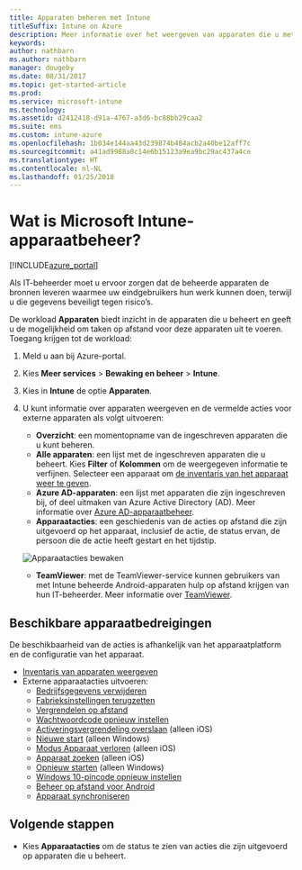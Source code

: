 ```yaml
---
title: Apparaten beheren met Intune
titleSuffix: Intune on Azure
description: Meer informatie over het weergeven van apparaten die u met Intune beheert en de verschillende bewerkingen die u op deze apparaten kunt uitvoeren.
keywords: 
author: nathbarn
ms.author: nathbarn
manager: dougeby
ms.date: 08/31/2017
ms.topic: get-started-article
ms.prod: 
ms.service: microsoft-intune
ms.technology: 
ms.assetid: d2412418-d91a-4767-a3d6-bc88bb29caa2
ms.suite: ems
ms.custom: intune-azure
ms.openlocfilehash: 1b034e144aa43d239874b484acb2a40be12aff7c
ms.sourcegitcommit: a41ad9988a8c14e6b15123a9ea9bc29ac437a4ce
ms.translationtype: HT
ms.contentlocale: nl-NL
ms.lasthandoff: 01/25/2018
---
```

# <a name="what-is-microsoft-intune-device-management"></a>Wat is Microsoft Intune-apparaatbeheer?


[!INCLUDE[azure_portal](./includes/azure_portal.md)]

Als IT-beheerder moet u ervoor zorgen dat de beheerde apparaten de bronnen leveren waarmee uw eindgebruikers hun werk kunnen doen, terwijl u die gegevens beveiligt tegen risico’s.

De workload **Apparaten** biedt inzicht in de apparaten die u beheert en geeft u de mogelijkheid om taken op afstand voor deze apparaten uit te voeren. Toegang krijgen tot de workload:

1. Meld u aan bij Azure-portal.
2. Kies **Meer services** > **Bewaking en beheer** > **Intune**.
3. Kies in **Intune** de optie **Apparaten**.
4. U kunt informatie over apparaten weergeven en de vermelde acties voor externe apparaten als volgt uitvoeren:
    - **Overzicht**: een momentopname van de ingeschreven apparaten die u kunt beheren.
    - **Alle apparaten**: een lijst met de ingeschreven apparaten die u beheert. Kies **Filter** of **Kolommen** om de weergegeven informatie te verfijnen. Selecteer een apparaat om [de inventaris van het apparaat weer te geven](device-inventory.md).
    - **Azure AD-apparaten**: een lijst met apparaten die zijn ingeschreven bij, of deel uitmaken van Azure Active Directory (AD). Meer informatie over [Azure AD-apparaatbeheer](https://docs.microsoft.com/azure/active-directory/device-management-introduction).
    - **Apparaatacties**: een geschiedenis van de acties op afstand die zijn uitgevoerd op het apparaat, inclusief de actie, de status ervan, de persoon die de actie heeft gestart en het tijdstip.

    ![Apparaatacties bewaken](./media/monitor-device-actions.png)

    - **TeamViewer**: met de TeamViewer-service kunnen gebruikers van met Intune beheerde Android-apparaten hulp op afstand krijgen van hun IT-beheerder. Meer informatie over [TeamViewer](device-profile-android-teamviewer.md).

## <a name="available-device-actions"></a>Beschikbare apparaatbedreigingen
De beschikbaarheid van de acties is afhankelijk van het apparaatplatform en de configuratie van het apparaat.

- [Inventaris van apparaten weergeven](device-inventory.md)
- Externe apparaatacties uitvoeren:
    - [Bedrijfsgegevens verwijderen](devices-wipe.md#remove-company-data)
    - [Fabrieksinstellingen terugzetten](devices-wipe.md#factory-reset)
    - [Vergrendelen op afstand](device-remote-lock.md)
    - [Wachtwoordcode opnieuw instellen](device-passcode-reset.md)
    - [Activeringsvergrendeling overslaan](device-activation-lock-bypass.md) (alleen iOS)
    - [Nieuwe start](device-fresh-start.md) (alleen Windows)
    - [Modus Apparaat verloren](device-lost-mode.md) (alleen iOS)
    - [Apparaat zoeken](device-locate.md) (alleen iOS)
    - [Opnieuw starten](device-restart.md) (alleen Windows)
    - [Windows 10-pincode opnieuw instellen](device-windows-pin-reset.md)
    - [Beheer op afstand voor Android](device-profile-android-teamviewer.md)
    - [Apparaat synchroniseren](device-sync.md)


## <a name="next-steps"></a>Volgende stappen

- Kies **Apparaatacties** om de status te zien van acties die zijn uitgevoerd op apparaten die u beheert.
